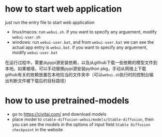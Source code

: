# how to start web application

just run the entry file to start web application
- linux/macos: run `webui.sh`. if you want to specify any arguement, modify `webui-user.sh`
- windows: run `webui-user.bat`, and from `webui-user.bat` we can see the actual app entry is `webui.bat`. if you want to specify any arguement, modify `webui-user.bat`


在运行过程中，需要从pypi源安装依赖，以及从github下载一些依赖的模型文件到本地。如果被墙，可以手动替换pypi源安装python pkg，手动从网络上下载github有关的依赖放置在本地恰当的文件夹中（可以`webui.sh`执行时的控制台输出判断文件被下载后的目标路径）


# how to use pretrained-models
- go to https://civitai.com/ and download models
- place model to `stable-diffusion-webui/models/Stable-diffusion`, then you can see the models in the options of input field `Stable Diffusion checkpoint` in the website